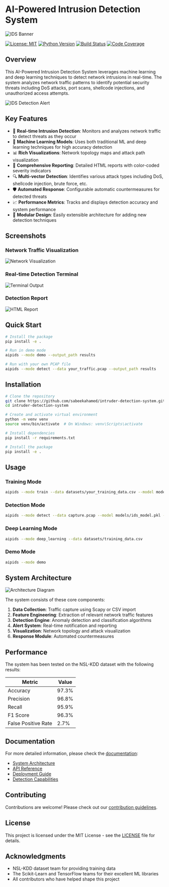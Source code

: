 # AI-Powered Intrusion Detection System

![IDS Banner](docs/screenshots/ids-banner.png)

[![License: MIT](https://img.shields.io/badge/License-MIT-yellow.svg)](https://opensource.org/licenses/MIT)
[![Python Version](https://img.shields.io/badge/python-3.8%2B-blue)](https://www.python.org/downloads/)
[![Build Status](https://img.shields.io/badge/build-passing-brightgreen)](https://github.com/sabeekahamed/intruder-detection-system)
[![Code Coverage](https://img.shields.io/badge/coverage-87%25-green)](https://github.com/sabeekahamed/intruder-detection-system)

## Overview

This AI-Powered Intrusion Detection System leverages machine learning and deep learning techniques to detect network intrusions in real-time. The system analyzes network traffic patterns to identify potential security threats including DoS attacks, port scans, shellcode injections, and unauthorized access attempts.

![IDS Detection Alert](docs/screenshots/ids-detection-alert.png)

## Key Features

- 🚨 **Real-time Intrusion Detection**: Monitors and analyzes network traffic to detect threats as they occur
- 🧠 **Machine Learning Models**: Uses both traditional ML and deep learning techniques for high accuracy detection
- 📊 **Rich Visualizations**: Network topology maps and attack path visualization
- 📝 **Comprehensive Reporting**: Detailed HTML reports with color-coded severity indicators
- 🔍 **Multi-vector Detection**: Identifies various attack types including DoS, shellcode injection, brute force, etc.
- 🛡️ **Automated Response**: Configurable automatic countermeasures for detected threats
- 📈 **Performance Metrics**: Tracks and displays detection accuracy and system performance
- 🔧 **Modular Design**: Easily extensible architecture for adding new detection techniques

## Screenshots

### Network Traffic Visualization
![Network Visualization](docs/screenshots/ids-network-visualization.png)

### Real-time Detection Terminal
![Terminal Output](docs/screenshots/ids-log-terminal.png)

### Detection Report
![HTML Report](docs/screenshots/ids-report-output.png)

## Quick Start

```bash
# Install the package
pip install -e .

# Run in demo mode
aipids --mode demo --output_path results

# Run with your own PCAP file
aipids --mode detect --data your_traffic.pcap --output_path results
```

## Installation

```bash
# Clone the repository
git clone https://github.com/sabeekahamed/intruder-detection-system.git
cd intruder-detection-system

# Create and activate virtual environment
python -m venv venv
source venv/bin/activate  # On Windows: venv\Scripts\activate

# Install dependencies
pip install -r requirements.txt

# Install the package
pip install -e .
```

## Usage

### Training Mode
```bash
aipids --mode train --data datasets/your_training_data.csv --model models/custom_model.pkl
```

### Detection Mode
```bash
aipids --mode detect --data capture.pcap --model models/ids_model.pkl --threshold 0.8
```

### Deep Learning Mode
```bash
aipids --mode deep_learning --data datasets/training_data.csv
```

### Demo Mode
```bash
aipids --mode demo
```

## System Architecture

![Architecture Diagram](docs/screenshots/architecture-diagram.png)

The system consists of these core components:
1. **Data Collection**: Traffic capture using Scapy or CSV import
2. **Feature Engineering**: Extraction of relevant network traffic features
3. **Detection Engine**: Anomaly detection and classification algorithms
4. **Alert System**: Real-time notification and reporting
5. **Visualization**: Network topology and attack visualization
6. **Response Module**: Automated countermeasures

## Performance

The system has been tested on the NSL-KDD dataset with the following results:

| Metric | Value |
|--------|-------|
| Accuracy | 97.3% |
| Precision | 96.8% |
| Recall | 95.9% |
| F1 Score | 96.3% |
| False Positive Rate | 2.7% |

## Documentation

For more detailed information, please check the [documentation](docs/):
- [System Architecture](docs/architecture.md)
- [API Reference](docs/api.md)
- [Deployment Guide](docs/deployment.md)
- [Detection Capabilities](docs/detection.md)

## Contributing

Contributions are welcome! Please check out our [contribution guidelines](CONTRIBUTING.md).

## License

This project is licensed under the MIT License - see the [LICENSE](LICENSE) file for details.

## Acknowledgments

- NSL-KDD dataset team for providing training data
- The Scikit-Learn and TensorFlow teams for their excellent ML libraries
- All contributors who have helped shape this project